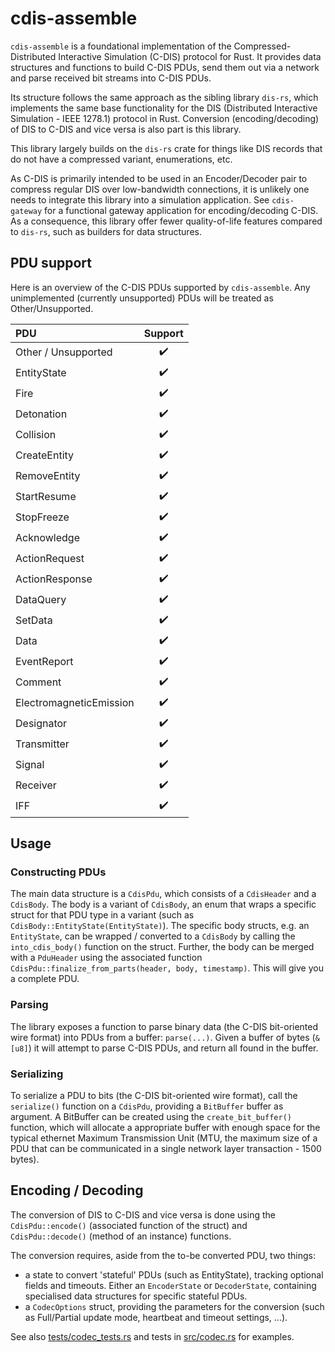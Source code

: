 # cdis-assemble

`cdis-assemble` is a foundational implementation of the Compressed-Distributed Interactive Simulation (C-DIS) protocol for Rust. It provides data structures and functions to build C-DIS PDUs, send them out via a network and parse received bit streams into C-DIS PDUs.

Its structure follows the same approach as the sibling library `dis-rs`, which implements the same base functionality for the DIS (Distributed Interactive Simulation - IEEE 1278.1) protocol in Rust.
Conversion (encoding/decoding) of DIS to C-DIS and vice versa is also part is this library.

This library largely builds on the `dis-rs` crate for things like DIS records that do not have a compressed variant, enumerations, etc.

As C-DIS is primarily intended to be used in an Encoder/Decoder pair to compress regular DIS over low-bandwidth connections, it is unlikely one needs to integrate this library into a simulation application.
See `cdis-gateway` for a functional gateway application for encoding/decoding C-DIS. As a consequence, this library offer fewer quality-of-life features compared to `dis-rs`, such as builders for data structures.

## PDU support

Here is an overview of the C-DIS PDUs supported by `cdis-assemble`.
Any unimplemented (currently unsupported) PDUs will be treated as Other/Unsupported.

| PDU                     |      Support       |
| :---------------------- | :----------------: |
| Other / Unsupported     | :heavy_check_mark: |
| EntityState             | :heavy_check_mark: |
| Fire                    | :heavy_check_mark: |
| Detonation              | :heavy_check_mark: |
| Collision               | :heavy_check_mark: |
| CreateEntity            | :heavy_check_mark: |
| RemoveEntity            | :heavy_check_mark: |
| StartResume             | :heavy_check_mark: |
| StopFreeze              | :heavy_check_mark: |
| Acknowledge             | :heavy_check_mark: |
| ActionRequest           | :heavy_check_mark: |
| ActionResponse          | :heavy_check_mark: |
| DataQuery               | :heavy_check_mark: |
| SetData                 | :heavy_check_mark: |
| Data                    | :heavy_check_mark: |
| EventReport             | :heavy_check_mark: |
| Comment                 | :heavy_check_mark: |
| ElectromagneticEmission | :heavy_check_mark: |
| Designator              | :heavy_check_mark: |
| Transmitter             | :heavy_check_mark: |
| Signal                  | :heavy_check_mark: |
| Receiver                | :heavy_check_mark: |
| IFF                     | :heavy_check_mark: |

## Usage

### Constructing PDUs

The main data structure is a `CdisPdu`, which consists of a `CdisHeader` and a `CdisBody`. The body is a variant of `CdisBody`, an enum that wraps a specific struct for that PDU type in a variant (such as `CdisBody::EntityState(EntityState)`).
The specific body structs, e.g. an `EntityState`, can be wrapped / converted to a `CdisBody` by calling the `into_cdis_body()` function on the struct.
Further, the body can be merged with a `PduHeader` using the associated function `CdisPdu::finalize_from_parts(header, body, timestamp)`. This will give you a complete PDU.

### Parsing

The library exposes a function to parse binary data (the C-DIS bit-oriented wire format) into PDUs from a buffer: `parse(...)`.
Given a buffer of bytes (`&[u8]`) it will attempt to parse C-DIS PDUs, and return all found in the buffer.

### Serializing

To serialize a PDU to bits (the C-DIS bit-oriented wire format), call the `serialize()` function on a `CdisPdu`, providing a `BitBuffer` buffer as argument.
A BitBuffer can be created using the `create_bit_buffer()` function, which will allocate a appropriate buffer with enough space for the typical ethernet Maximum Transmission Unit (MTU, the maximum size of a PDU that can be communicated in a
single network layer transaction - 1500 bytes).

## Encoding / Decoding

The conversion of DIS to C-DIS and vice versa is done using the `CdisPdu::encode()` (associated function of the struct) and `CdisPdu::decode()` (method of an instance) functions.

The conversion requires, aside from the to-be converted PDU, two things:

- a state to convert 'stateful' PDUs (such as EntityState), tracking optional fields and timeouts. Either an `EncoderState` or `DecoderState`, containing specialised data structures for specific stateful PDUs.
- a `CodecOptions` struct, providing the parameters for the conversion (such as Full/Partial update mode, heartbeat and timeout settings, ...).

See also [tests/codec_tests.rs](./tests/codec_tests.rs) and tests in [src/codec.rs](./src/codec.rs) for examples.
